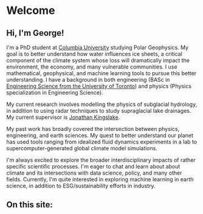 # Welcome

## Hi, I'm George! 
I'm a PhD student at [Columbia University](https://lamont.columbia.edu/) studying Polar Geophysics.  My goal is to better understand how water influences ice sheets, a critical component of the climate system whose loss will dramatically impact the environment, the economy, and many vulnerable communities. I use mathematical, geophysical, and machine learning tools to pursue this better understanding. I have a background in both engineering (BASc in [Engineering Science from the University of Toronto](https://engsci.utoronto.ca/)) and physics (Physics specialization in Engineering Science). 

 My current research involves modelling the physics of subglacial hydrology, in addition to using radar techniques to study supraglacial lake drainages. My current supervisor is [Jonathan Kingslake](http://www.jkingslake.com/). 

My past work has broadly covered the intersection between physics, engineering, and earth sciences. My quest to better understand our planet has used tools ranging from idealized fluid dynamics experiments in a lab to supercomputer-generated global climate model simulations. 

I'm always excited to explore the broader interdisciplinary impacts of rather specific scientific processes. I'm eager to chat and learn about about climate and its intersections with data science, policy, and many other fields. Currently, I'm quite interested in exploring machine learning in earth science, in addition to ESG/sustainability efforts in industry. 

## On this site:
```{tableofcontents}
```